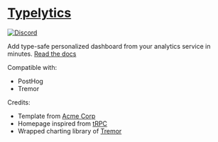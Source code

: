 # [Typelytics](https://typelytics.rhyssul.com/)

 <a href="https://discord.answeroverflow.com">
    <img alt="Discord" src="https://img.shields.io/discord/952724385238761475?color=7389D8&label&logo=discord&logoColor=ffffff" />
</a>

Add type-safe personalized dashboard from your analytics service in minutes. [Read the docs](https://typelytics.rhyssul.com/)

Compatible with:

- PostHog
- Tremor

 

Credits:

- Template from [Acme Corp](https://github.com/juliusmarminge/acme-corp-lib)
- Homepage inspired from [tRPC](https://trpc.io/)
- Wrapped charting library of [Tremor](https://www.tremor.so/docs/getting-started/installation)
